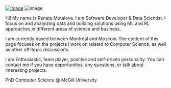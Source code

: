 ### 

[![image](https://img.shields.io/badge/LinkedIn-0077B5?style=for-the-badge&logo=linkedin&logoColor=white)](https://www.linkedin.com/in/renata-mutalova-b68317196/)
![image](https://img.shields.io/badge/dynamic/json?style=for-the-badge&labelColor=black&color=%23ffa116&label=Solved&query=solvedPercentage&url=https%3A%2F%2Fleetcode-badge.vercel.app%2Fapi%2Fusers%2FRenata_Nerenata&logo=leetcode&logoColor=yellow)

Hi! My name is Renata Mutalova. I am Software Developer & Data Scientist. I focus on and analyizing data and building solutions using ML and RL approaches in different areas of science and business. 

I am currently based between Montreal and Moscow. The content of this page focuses on the projects I work on related to Computer Science, as well as other off-topic discussions. 

I am Enthusiastic, team player, positive and self-driven personality. You can contact me if you have opportunities, any questions, or talk about interesting projects.

PhD Computer Science @ McGill University
